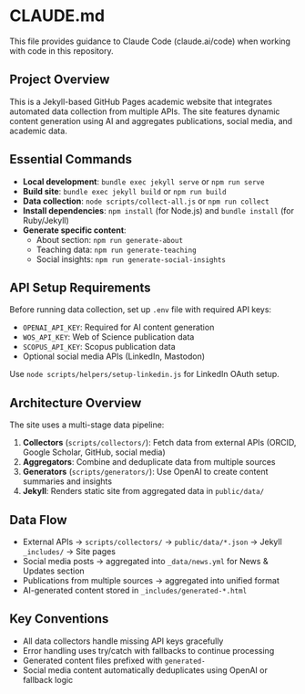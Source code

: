 # CLAUDE.md

This file provides guidance to Claude Code (claude.ai/code) when working with code in this repository.

## Project Overview
This is a Jekyll-based GitHub Pages academic website that integrates automated data collection from multiple APIs. The site features dynamic content generation using AI and aggregates publications, social media, and academic data.

## Essential Commands
- **Local development**: `bundle exec jekyll serve` or `npm run serve`
- **Build site**: `bundle exec jekyll build` or `npm run build`
- **Data collection**: `node scripts/collect-all.js` or `npm run collect`
- **Install dependencies**: `npm install` (for Node.js) and `bundle install` (for Ruby/Jekyll)
- **Generate specific content**:
  - About section: `npm run generate-about`
  - Teaching data: `npm run generate-teaching`
  - Social insights: `npm run generate-social-insights`

## API Setup Requirements
Before running data collection, set up `.env` file with required API keys:
- `OPENAI_API_KEY`: Required for AI content generation
- `WOS_API_KEY`: Web of Science publication data
- `SCOPUS_API_KEY`: Scopus publication data
- Optional social media APIs (LinkedIn, Mastodon)

Use `node scripts/helpers/setup-linkedin.js` for LinkedIn OAuth setup.

## Architecture Overview
The site uses a multi-stage data pipeline:
1. **Collectors** (`scripts/collectors/`): Fetch data from external APIs (ORCID, Google Scholar, GitHub, social media)
2. **Aggregators**: Combine and deduplicate data from multiple sources
3. **Generators** (`scripts/generators/`): Use OpenAI to create content summaries and insights
4. **Jekyll**: Renders static site from aggregated data in `public/data/`

## Data Flow
- External APIs → `scripts/collectors/` → `public/data/*.json` → Jekyll `_includes/` → Site pages
- Social media posts → aggregated into `_data/news.yml` for News & Updates section
- Publications from multiple sources → aggregated into unified format
- AI-generated content stored in `_includes/generated-*.html`

## Key Conventions
- All data collectors handle missing API keys gracefully
- Error handling uses try/catch with fallbacks to continue processing
- Generated content files prefixed with `generated-`
- Social media content automatically deduplicates using OpenAI or fallback logic